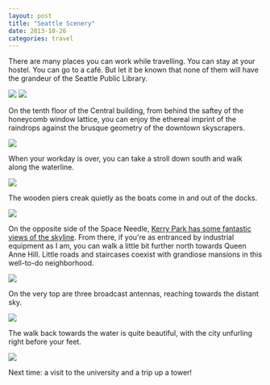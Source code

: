 ```yaml
---
layout: post
title: "Seattle Scenery"
date: 2013-10-26
categories: travel
---
```


There are many places you can work while travelling. You can stay at your hostel. You can go to a café. But let it be known that none of them will have the grandeur of the Seattle Public Library.

<img src="https://static1.squarespace.com/static/51b3f330e4b062dc340fa8fd/t/526c9563e4b07233cf8aaa9d/1432941228981/?format=1500w" />

<!--more-->

<img src="https://static1.squarespace.com/static/51b3f330e4b062dc340fa8fd/t/526c9594e4b07233cf8aaab4/1432941228817/?format=1500w" />

On the tenth floor of the Central building, from behind the saftey of the honeycomb window lattice, you can enjoy the ethereal imprint of the raindrops against the brusque geometry of the downtown skyscrapers.

<img src="https://static1.squarespace.com/static/51b3f330e4b062dc340fa8fd/t/526c960ee4b0b725baaf85b5/1432941231022/?format=1500w" />

When your workday is over, you can take a stroll down south and walk along the waterline.

<img src="https://static1.squarespace.com/static/51b3f330e4b062dc340fa8fd/t/526c9652e4b0b725baaf85ca/1432941224495/?format=1500w" />

The wooden piers creak quietly as the boats come in and out of the docks.

<img src="https://static1.squarespace.com/static/51b3f330e4b062dc340fa8fd/t/526c969ce4b0b725baaf8606/1432941232236/?format=1500w" />

On the opposite side of the Space Needle, [Kerry Park has some fantastic views of the skyline](http://www.archagon.net/a-few-pointless-thoughts/2013/9/4/seattle-from-below). From there, if you're as entranced by industrial equipment as I am, you can walk a little bit further north towards Queen Anne Hill. Little roads and staircases coexist with grandiose mansions in this well-to-do neighborhood.

<img src="https://static1.squarespace.com/static/51b3f330e4b062dc340fa8fd/t/526c976de4b0931c94028401/1432941231675/?format=1500w" />

On the very top are three broadcast antennas, reaching towards the distant sky.

<img src="https://static1.squarespace.com/static/51b3f330e4b062dc340fa8fd/t/526c96e5e4b0b725baaf863d/1382848258250/?format=1000w" />

The walk back towards the water is quite beautiful, with the city unfurling right before your feet.

<img src="https://static1.squarespace.com/static/51b3f330e4b062dc340fa8fd/t/526c9797e4b0931c94028424/1432941237101/?format=1500w" />

Next time: a visit to the university and a trip up a tower!